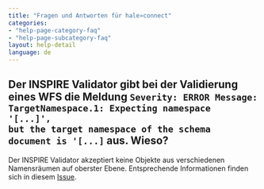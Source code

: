```yaml
---
title: "Fragen und Antworten für hale»connect"
categories:
- "help-page-category-faq"
- "help-page-subcategory-faq"
layout: help-detail
language: de
---
```


<h2>Der INSPIRE Validator gibt bei der Validierung eines WFS die Meldung <code>Severity: ERROR Message: TargetNamespace.1: Expecting namespace '[...]', 
but the target namespace of the schema document is '[...]</code> aus. Wieso?</h2>

Der INSPIRE Validator akzeptiert keine Objekte aus verschiedenen Namensräumen auf oberster Ebene. 
Entsprechende Informationen finden sich in diesem <a href="https://github.com/opengeospatial/ets-wfs20/issues/217">Issue</a>.

